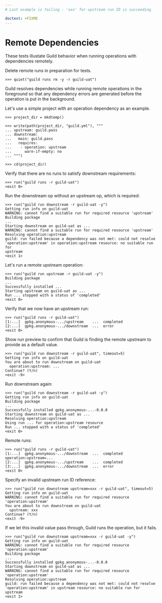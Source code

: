 ```yaml
---
# Last example is failing - 'xxx' for upstream run ID is succeeding.

doctest: +FIXME
---
```


# Remote Dependencies

These tests illustate Guild behavior when running operations with
dependencies remotely.

Delete remote runs in preparation for tests.

    >>> quiet("guild runs rm -y -r guild-uat")

Guild resolves dependencies while running remote operations in the
foreground so that any dependency errors are generated before the
operation is put in the background.

Let's use a simple project with an operation dependency as an example.

    >>> project_dir = mkdtemp()

    >>> write(path(project_dir, "guild.yml"), """
    ... upstream: guild.pass
    ... downstream:
    ...   main: guild.pass
    ...   requires:
    ...    - operation: upstream
    ...      warn-if-empty: no
    ... """)

    >>> cd(project_dir)

Verify that there are no runs to satisfy downstream requirements:

    >>> run("guild runs -r guild-uat")
    <exit 0>

Run the downstream op without an upstream op, which is required:

    >>> run("guild run downstream -r guild-uat -y")
    Getting run info on guild-uat
    WARNING: cannot find a suitable run for required resource 'upstream'
    Building package
    ...
    Starting downstream on guild-uat as ...
    WARNING: cannot find a suitable run for required resource 'upstream'
    Resolving operation:upstream
    guild: run failed because a dependency was not met: could not resolve
    'operation:upstream' in operation:upstream resource: no suitable run for
    upstream
    <exit 1>

Let's run a remote upstream operation:

    >>> run("guild run upstream -r guild-uat -y")
    Building package
    ...
    Successfully installed ...
    Starting upstream on guild-uat as ...
    Run ... stopped with a status of 'completed'
    <exit 0>

Verify that we now have an upstream run:

    >>> run("guild runs -r guild-uat")
    [1:...]  gpkg.anonymous-.../upstream    ...  completed
    [2:...]  gpkg.anonymous-.../downstream  ...  error
    <exit 0>

Show run preview to confirm that Guild is finding the remote upstream
to provide as a default value.

    >>> run("guild run downstream -r guild-uat", timeout=5)
    Getting run info on guild-uat
    You are about to run downstream on guild-uat
      operation:upstream: ...
    Continue? (Y/n)
    <exit -9>

Run downstream again:

    >>> run("guild run downstream -r guild-uat -y")
    Getting run info on guild-uat
    Building package
    ...
    Successfully installed gpkg.anonymous-...-0.0.0
    Starting downstream on guild-uat as ...
    Resolving operation:upstream
    Using run ... for operation:upstream resource
    Run ... stopped with a status of 'completed'
    <exit 0>

Remote runs:

    >>> run("guild runs -r guild-uat")
    [1:...]  gpkg.anonymous-.../downstream  ...  completed  operation:upstream=...
    [2:...]  gpkg.anonymous-.../upstream    ...  completed
    [3:...]  gpkg.anonymous-.../downstream  ...  error
    <exit 0>

Specify an invalid upstream run ID reference:

    >>> run("guild run downstream upstream=xxx -r guild-uat", timeout=5)
    Getting run info on guild-uat
    WARNING: cannot find a suitable run for required resource 'operation:upstream'
    You are about to run downstream on guild-uat
      upstream: xxx
    Continue? (Y/n)
    <exit -9>

If we let this invalid value pass through, Guild runs the operation,
but it fails.

    >>> run("guild run downstream upstream=xxx -r guild-uat -y")
    Getting run info on guild-uat
    WARNING: cannot find a suitable run for required resource 'operation:upstream'
    Building package
    ...
    Successfully installed gpkg.anonymous-...-0.0.0
    Starting downstream on guild-uat as ...
    WARNING: cannot find a suitable run for required resource 'operation:upstream'
    Resolving operation:upstream
    guild: run failed because a dependency was not met: could not resolve
    'operation:upstream' in upstream resource: no suitable run for upstream
    <exit 1>

